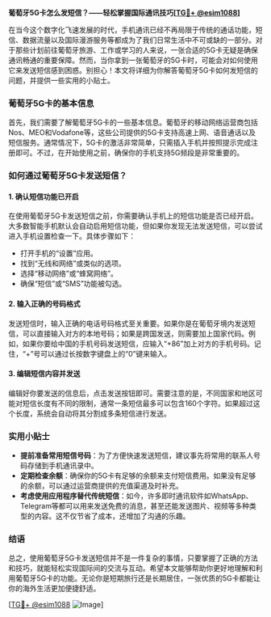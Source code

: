 **葡萄牙5G卡怎么发短信？——轻松掌握国际通讯技巧[[TG💪+ @esim1088](https://t.me/s/esim1088)]**

在当今这个数字化飞速发展的时代，手机通讯已经不再局限于传统的通话功能，短信、数据流量以及国际漫游服务等都成为了我们日常生活中不可或缺的一部分。对于那些计划前往葡萄牙旅游、工作或学习的人来说，一张合适的5G卡无疑是确保通讯畅通的重要保障。然而，当你拿到一张葡萄牙的5G卡时，可能会对如何使用它来发送短信感到困惑。别担心！本文将详细为你解答葡萄牙5G卡如何发短信的问题，并提供一些实用的小贴士。

### 葡萄牙5G卡的基本信息

首先，我们需要了解葡萄牙5G卡的一些基本信息。葡萄牙的移动网络运营商包括Nos、MEO和Vodafone等，这些公司提供的5G卡支持高速上网、语音通话以及短信服务。通常情况下，5G卡的激活非常简单，只需插入手机并按照提示完成注册即可。不过，在开始使用之前，确保你的手机支持5G频段是非常重要的。

### 如何通过葡萄牙5G卡发送短信？

#### 1. 确认短信功能已开启
在使用葡萄牙5G卡发送短信之前，你需要确认手机上的短信功能是否已经开启。大多数智能手机默认会自动启用短信功能，但如果你发现无法发送短信，可以尝试进入手机设置检查一下。具体步骤如下：
- 打开手机的“设置”应用。
- 找到“无线和网络”或类似的选项。
- 选择“移动网络”或“蜂窝网络”。
- 确保“短信”或“SMS”功能被勾选。

#### 2. 输入正确的号码格式
发送短信时，输入正确的电话号码格式至关重要。如果你是在葡萄牙境内发送短信，可以直接输入对方的本地号码；如果是跨国发送，则需要加上国家代码。例如，如果你要给中国的手机号码发送短信，应输入“+86”加上对方的手机号码。记住，“+”号可以通过长按数字键盘上的“0”键来输入。

#### 3. 编辑短信内容并发送
编辑好你要发送的信息后，点击发送按钮即可。需要注意的是，不同国家和地区可能对短信长度有不同的限制，通常一条短信最多可以包含160个字符。如果超过这个长度，系统会自动将其分割成多条短信进行发送。

### 实用小贴士

- **提前准备常用短信号码**：为了方便快速发送短信，建议事先将常用的联系人号码存储到手机通讯录中。
- **定期检查余额**：确保你的5G卡有足够的余额来支付短信费用。如果没有足够的余额，可以通过运营商提供的充值渠道及时补充。
- **考虑使用应用程序替代传统短信**：如今，许多即时通讯软件如WhatsApp、Telegram等都可以用来发送免费的消息，甚至还能发送图片、视频等多种类型的内容。这不仅节省了成本，还增加了沟通的乐趣。

### 结语

总之，使用葡萄牙5G卡发送短信并不是一件复杂的事情，只要掌握了正确的方法和技巧，就能轻松实现国际间的交流与互动。希望本文能够帮助你更好地理解和利用葡萄牙5G卡的功能。无论你是短期旅行还是长期居住，一张优质的5G卡都能让你的海外生活更加便捷舒适。

[[TG💪+ @esim1088](https://t.me/s/esim1088) ![Image](https://i.postimg.cc/4NQfJmqS/Snipaste-2025-05-13-00-14-12.png)]